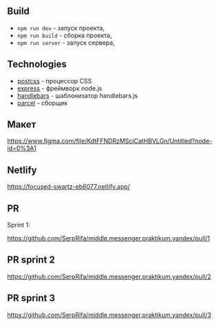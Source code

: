 ## Build
* `npm run dev` - запуск проекта,
* `npm run build` - сборка проекта,
* `npm run server` - запуск сервера,

## Technologies
* [postcss](https://postcss.org/) - процессор CSS
* [express](https://expressjs.com/ru/) - фреймворк node.js
* [handlebars](https://handlebarsjs.com/) - шаблонизатор handlebars.js
* [parcel](https://parceljs.org/) - сборщик

## Макет 
https://www.figma.com/file/KdtFFNDRzMSciCatHBVLGn/Untitled?node-id=0%3A1

## Netlify

https://focused-swartz-eb6077.netlify.app/


## PR
Sprint 1:

https://github.com/SerpRifa/middle.messenger.praktikum.yandex/pull/1

## PR sprint 2
https://github.com/SerpRifa/middle.messenger.praktikum.yandex/pull/2

## PR sprint 3
https://github.com/SerpRifa/middle.messenger.praktikum.yandex/pull/3
